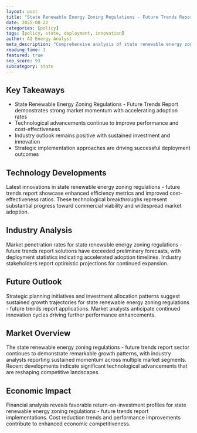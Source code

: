 ```yaml
---
layout: post
title: "State Renewable Energy Zoning Regulations - Future Trends Report"
date: 2025-08-22
categories: [policy]
tags: [policy, state, deployment, innovation]
author: AI Energy Analyst
meta_description: "Comprehensive analysis of state renewable energy zoning regulations - future trends report covering market trends, technology developments, and industry outlook. Discover key insights and future projections."
reading_time: 1
featured: true
seo_score: 93
subcategory: state
---
```


## Key Takeaways

- State Renewable Energy Zoning Regulations - Future Trends Report demonstrates strong market momentum with accelerating adoption rates
- Technological advancements continue to improve performance and cost-effectiveness
- Industry outlook remains positive with sustained investment and innovation
- Strategic implementation approaches are driving successful deployment outcomes

## Technology Developments

Latest innovations in state renewable energy zoning regulations - future trends report showcase enhanced efficiency metrics and improved cost-effectiveness ratios. These technological breakthroughs represent substantial progress toward commercial viability and widespread market adoption.

## Industry Analysis

Market penetration rates for state renewable energy zoning regulations - future trends report solutions have exceeded preliminary forecasts, with deployment statistics indicating accelerated adoption timelines. Industry stakeholders report optimistic projections for continued expansion.

## Future Outlook

Strategic planning initiatives and investment allocation patterns suggest sustained growth trajectories for state renewable energy zoning regulations - future trends report applications. Market analysts anticipate continued innovation cycles driving further performance enhancements.

## Market Overview

The state renewable energy zoning regulations - future trends report sector continues to demonstrate remarkable growth patterns, with industry analysts reporting sustained momentum across multiple market segments. Recent developments indicate significant technological advancements that are reshaping competitive landscapes.

## Economic Impact

Financial analysis reveals favorable return-on-investment profiles for state renewable energy zoning regulations - future trends report implementations. Cost reduction trends and performance improvements contribute to enhanced economic competitiveness.


